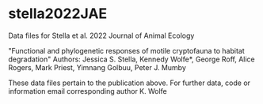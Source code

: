 # stella2022JAE
Data files for Stella et al. 2022 Journal of Animal Ecology

"Functional and phylogenetic responses of motile cryptofauna to habitat degradation"
Authors: Jessica S. Stella, Kennedy Wolfe*, George Roff, Alice Rogers, Mark Priest, Yimnang Golbuu, Peter J. Mumby

These data files pertain to the publication above. For further data, code or information email corresponding author K. Wolfe
